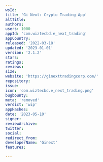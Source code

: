```yaml
---
wsId: 
title: 'Gi Next: Crypto Trading App'
altTitle: 
authors: 
users: 1000
appId: 'com.wiztecbd.e_next_trading'
appCountry: 
released: '2022-03-18'
updated: '2023-01-01'
version: '2.1.2'
stars: 
ratings: 
reviews: 
size: 
website: 'https://ginexttradingcorp.com/'
repository: 
issue: 
icon: 'com.wiztecbd.e_next_trading.png'
bugbounty: 
meta: 'removed'
verdict: 'wip'
appHashes: 
date: '2023-05-10'
signer: 
reviewArchive: 
twitter: 
social: 
redirect_from: 
developerName: 'Ginext'
features: 

---
```


